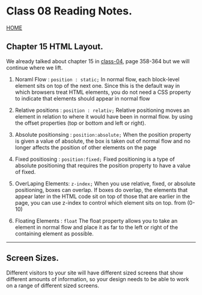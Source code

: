 # Class 08 Reading Notes.

[HOME](https://sayefdeen.github.io/reading-notes201/)

## Chapter 15 HTML Layout.

We already talked about chapter 15 in [class-04](https://sayefdeen.github.io/reading-notes201/classes/class-04), page 358-364 but we will continue where we lift.

1. Noraml Flow : `position : static;` In normal flow, each block-level element sits on top of the next one. Since this is the default way in which browsers treat HTML elements, you do not need a CSS property to indicate that elements should appear in normal flow

2. Relative positions : `position : relativ;` Relative positioning moves an element in relation to where it would have been in normal flow. by using the offset properties (top or bottom and left or right).

3. Absolute positionsing : `position:absolute;` When the position property is given a value of absolute, the box is taken out of normal flow and no longer affects the position of other elements on the page

4. Fixed positiosing : `position:fixed;` Fixed positioning is a type of absolute positioning that requires the position property to have a value of fixed.

5. OverLaping Elements: `z-index;` When you use relative, fixed, or absolute positioning, boxes can overlap. If boxes do overlap, the elements that appear later in the HTML code sit on top of those that are earlier in the page, you can use z-index to control which element sits on top. from (0-10)

6. Floating Elements : `float` The float property allows you to take an element in normal flow and place it as far to the left or right of the containing element as possible.

---

## Screen Sizes.

Different visitors to your site will have different sized screens that show different amounts of information, so your design needs to be able to work on a range of different sized screens.
